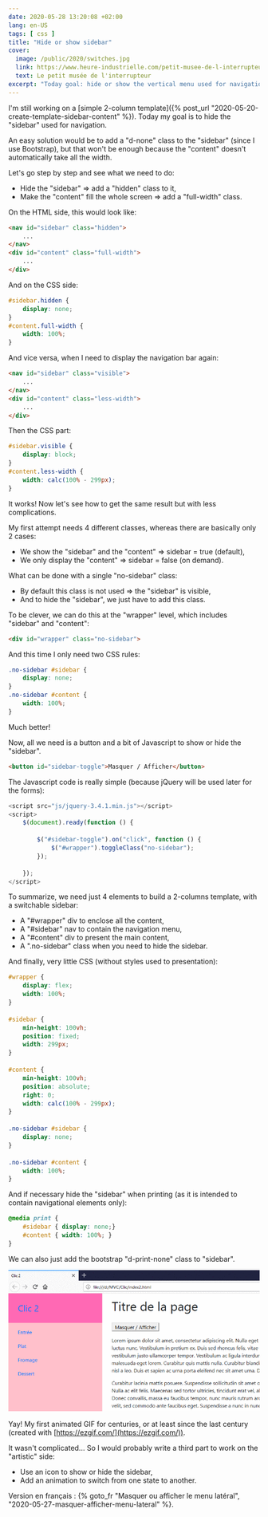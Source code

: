 ```yaml
---
date: 2020-05-28 13:20:08 +02:00
lang: en-US
tags: [ css ]
title: "Hide or show sidebar"
cover:
  image: /public/2020/switches.jpg
  link: https://www.heure-industrielle.com/petit-musee-de-l-interrupteur/
  text: Le petit musée de l'interrupteur
excerpt: "Today goal: hide or show the vertical menu used for navigation."
---
```


I'm still working on a [simple 2-column template]({% post_url "2020-05-20-create-template-sidebar-content" %}). Today my goal is to hide the "sidebar" used for navigation.

An easy solution would be to add a "d-none" class to the "sidebar" (since I use Bootstrap), but that won't be enough because the "content" doesn't automatically take all the width.

Let's go step by step and see what we need to do:

* Hide the "sidebar" => add a "hidden" class to it,
* Make the "content" fill the whole screen => add a "full-width" class.

On the HTML side, this would look like:

```html
<nav id="sidebar" class="hidden">
    ...
</nav>
<div id="content" class="full-width">
    ...
</div>
```

And on the CSS side:

```css
#sidebar.hidden {
    display: none;
}
#content.full-width {
    width: 100%;
}
```

And vice versa, when I need to display the navigation bar again:

```html
<nav id="sidebar" class="visible">
    ...
</nav>
<div id="content" class="less-width">
    ...
</div>
```

Then the CSS part:

```css
#sidebar.visible {
    display: block;
}
#content.less-width {
    width: calc(100% - 299px);
}
```

It works! Now let's see how to get the same result but with less complications.

My first attempt needs 4 different classes, whereas there are basically only 2 cases:

* We show the "sidebar" and the "content" => sidebar = true (default),
* We only display the "content" => sidebar = false (on demand).

What can be done with a single "no-sidebar" class:

* By default this class is not used => the "sidebar" is visible,
* And to hide the "sidebar", we just have to add this class.

To be clever, we can do this at the "wrapper" level, which includes "sidebar" and "content":

```html
<div id="wrapper" class="no-sidebar">
```

And this time I only need two CSS rules:

```css
.no-sidebar #sidebar {
    display: none;
}
.no-sidebar #content {
    width: 100%;
}
```

Much better!

Now, all we need is a button and a bit of Javascript to show or hide the "sidebar".

```html
<button id="sidebar-toggle">Masquer / Afficher</button>
```

The Javascript code is really simple (because jQuery will be used later for the forms):

```javascript
<script src="js/jquery-3.4.1.min.js"></script>
<script>
    $(document).ready(function () {

        $("#sidebar-toggle").on("click", function () {
            $("#wrapper").toggleClass("no-sidebar");
        });

    });
</script>
```
To summarize, we need just 4 elements to build a 2-columns template, with a switchable sidebar:

* A "#wrapper" div to enclose all the content,
* A "#sidebar" nav to contain the navigation menu,
* A "#content" div to present the main content,
* A ".no-sidebar" class when you need to hide the sidebar.

And finally, very little CSS (without styles used to presentation):

```css
#wrapper {
    display: flex;
    width: 100%;
}

#sidebar {
    min-height: 100vh;
    position: fixed;
    width: 299px;
}

#content {
    min-height: 100vh;
    position: absolute;
    right: 0;
    width: calc(100% - 299px);
}

.no-sidebar #sidebar {
    display: none;
}

.no-sidebar #content {
    width: 100%;
}
```

And if necessary hide the "sidebar" when printing (as it is intended to contain navigational elements only):

```css
@media print {
    #sidebar { display: none;}
    #content { width: 100%; }
}
```

We can also just add the bootstrap "d-print-none" class to "sidebar".

![](/public/2020/clic2.gif)

Yay! My first animated GIF for centuries, or at least since the last century (created with [https://ezgif.com/](https://ezgif.com/)).

It wasn't complicated... So I would probably write a third part to work on the "artistic" side:

* Use an icon to show or hide the sidebar,
* Add an animation to switch from one state to another.

<div class="encart">

Version en français : {% goto_fr "Masquer ou afficher le menu latéral", "2020-05-27-masquer-afficher-menu-lateral" %}.

</div>

